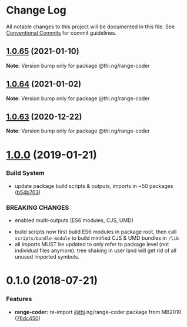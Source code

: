 # Change Log

All notable changes to this project will be documented in this file.
See [Conventional Commits](https://conventionalcommits.org) for commit guidelines.

## [1.0.65](https://github.com/thi-ng/umbrella/compare/@thi.ng/range-coder@1.0.64...@thi.ng/range-coder@1.0.65) (2021-01-10)

**Note:** Version bump only for package @thi.ng/range-coder





## [1.0.64](https://github.com/thi-ng/umbrella/compare/@thi.ng/range-coder@1.0.63...@thi.ng/range-coder@1.0.64) (2021-01-02)

**Note:** Version bump only for package @thi.ng/range-coder





## [1.0.63](https://github.com/thi-ng/umbrella/compare/@thi.ng/range-coder@1.0.62...@thi.ng/range-coder@1.0.63) (2020-12-22)

**Note:** Version bump only for package @thi.ng/range-coder





# [1.0.0](https://github.com/thi-ng/umbrella/compare/@thi.ng/range-coder@0.1.28...@thi.ng/range-coder@1.0.0) (2019-01-21)

### Build System

* update package build scripts & outputs, imports in ~50 packages ([b54b703](https://github.com/thi-ng/umbrella/commit/b54b703))

### BREAKING CHANGES

* enabled multi-outputs (ES6 modules, CJS, UMD)

- build scripts now first build ES6 modules in package root, then call
  `scripts/bundle-module` to build minified CJS & UMD bundles in `/lib`
- all imports MUST be updated to only refer to package level
  (not individual files anymore). tree shaking in user land will get rid of
  all unused imported symbols.

<a name="0.1.0"></a>
# 0.1.0 (2018-07-21)

### Features

* **range-coder:** re-import [@thi](https://github.com/thi).ng/range-coder package from MB2010 ([76dc450](https://github.com/thi-ng/umbrella/commit/76dc450))
